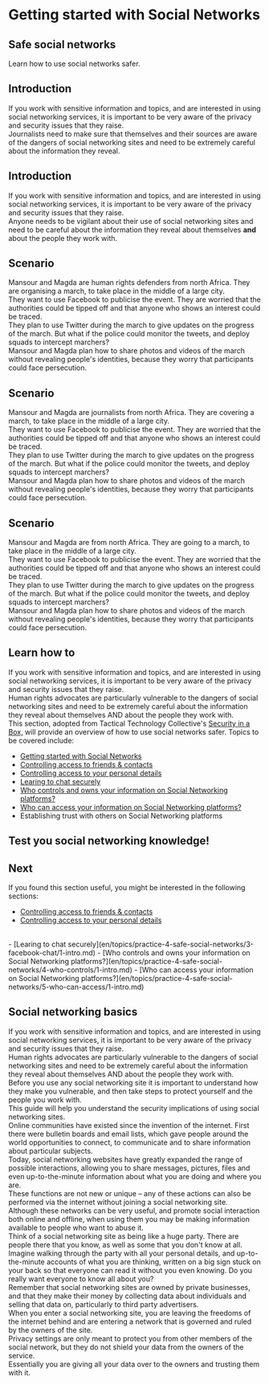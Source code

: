 # Getting started with Social Networks
## Safe social networks
Learn how to use social networks safer.


## Introduction
If you work with sensitive information and topics, and are interested in using social networking services, it is important to be very aware of the privacy and security issues that they raise. 
<br>
Journalists need to make sure that themselves and their sources are aware of the dangers of social networking sites and need to be extremely careful about the information they reveal.


## Introduction
If you work with sensitive information and topics, and are interested in using social networking services, it is important to be very aware of the privacy and security issues that they raise. 
<br>
Anyone needs to be vigilant about their use of social networking sites and need to be careful about the information they reveal about themselves **and** about the people they work with.


## Scenario
Mansour and Magda are human rights defenders from north Africa. They are organising a march, to take place in the middle of a large city. 
<br>
They want to use Facebook to publicise the event. They are worried that the authorities could be tipped off and that anyone who shows an interest could be traced. 
<br>
They plan to use Twitter during the march to give updates on the progress of the march. But what if the police could monitor the tweets, and deploy squads to intercept marchers? 
<br>
Mansour and Magda plan how to share photos and videos of the march without revealing people's identities, because they worry that participants could face persecution.


## Scenario
Mansour and Magda are journalists from north Africa. They are covering a march, to take place in the middle of a large city. 
<br>
They want to use Facebook to publicise the event. They are worried that the authorities could be tipped off and that anyone who shows an interest could be traced. 
<br>
They plan to use Twitter during the march to give updates on the progress of the march. But what if the police could monitor the tweets, and deploy squads to intercept marchers? 
<br>
Mansour and Magda plan how to share photos and videos of the march without revealing people's identities, because they worry that participants could face persecution.


## Scenario
Mansour and Magda are from north Africa. They are going to a march, to take place in the middle of a large city.
<br>
They want to use Facebook to publicise the event. They are worried that the authorities could be tipped off and that anyone who shows an interest could be traced.
<br>
They plan to use Twitter during the march to give updates on the progress of the march. But what if the police could monitor the tweets, and deploy squads to intercept marchers? 
<br>
Mansour and Magda plan how to share photos and videos of the march without revealing people's identities, because they worry that participants could face persecution.


## Learn how to


If you work with sensitive information and topics, and are interested in using social networking services, it is important to be very aware of the privacy and security issues that they raise.
<br>
Human rights advocates are particularly vulnerable to the dangers of social networking sites and need to be extremely careful about the information they reveal about themselves AND about the people they work with.
<br>
This section, adopted from Tactical Technology Collective's [Security in a Box,](https://securityinabox.org/) will provide an overview of how to use social networks safer. Topics to be covered include:
- [Getting started with Social Networks](en/topics/practice-4-safe-social-networks/0-getting-started/1-intro-hrd.md)
- [Controlling access to friends & contacts](en/topics/practice-4-safe-social-networks/1-access-friends-contacts/1-intro.md)
- [Controlling access to your personal details](en/topics/practice-4-safe-social-networks/2-access-personal-details/1-intro.md)
- [Learing to chat securely](en/topics/practice-4-safe-social-networks/3-facebook-chat/1-intro.md)
- [Who controls and owns your information on Social Networking platforms?](en/topics/practice-4-safe-social-networks/4-who-controls/1-intro.md)
- [Who can access your information on Social Networking platforms?](en/topics/practice-4-safe-social-networks/5-who-can-access/1-intro.md)
- Establishing trust with others on Social Networking platforms


## Test you social networking knowledge!


## Next
If you found this section useful, you might be interested in the following sections:
- [Controlling access to friends & contacts](en/topics/practice-4-safe-social-networks/1-access-friends-contacts/1-intro.md)
- [Controlling access to your personal details](en/topics/practice-4-safe-social-networks/2-access-personal-details/1-intro.md)
<br>
- [Learing to chat securely](en/topics/practice-4-safe-social-networks/3-facebook-chat/1-intro.md)
- [Who controls and owns your information on Social Networking platforms?](en/topics/practice-4-safe-social-networks/4-who-controls/1-intro.md)
- [Who can access your information on Social Networking platforms?](en/topics/practice-4-safe-social-networks/5-who-can-access/1-intro.md)


## Social networking basics

If you work with sensitive information and topics, and are interested in using social networking services, it is important to be very aware of the privacy and security issues that they raise.
<br>
Human rights advocates are particularly vulnerable to the dangers of social networking sites and need to be extremely careful about the information they reveal about themselves AND about the people they work with.
<br>
Before you use any social networking site it is important to understand how they make you vulnerable, and then take steps to protect yourself and the people you work with.
<br>
This guide will help you understand the security implications of using social networking sites.
<br>
Online communities have existed since the invention of the internet. First there were bulletin boards and email lists, which gave people around the world opportunities to connect, to communicate and to share information about particular subjects.
<br>
Today, social networking websites have greatly expanded the range of possible interactions, allowing you to share messages, pictures, files and even up-to-the-minute information about what you are doing and where you are.
<br>
These functions are not new or unique – any of these actions can also be performed via the internet without joining a social networking site.
<br>
Although these networks can be very useful, and promote social interaction both online and offline, when using them you may be making information available to people who want to abuse it.
<br>
Think of a social networking site as being like a huge party. There are people there that you know, as well as some that you don't know at all.
<br>
Imagine walking through the party with all your personal details, and up-to-the-minute accounts of what you are thinking, written on a big sign stuck on your back so that everyone can read it without you even knowing. Do you really want everyone to know all about you?
<br>
Remember that social networking sites are owned by private businesses, and that they make their money by collecting data about individuals and selling that data on, particularly to third party advertisers.
<br>
When you enter a social networking site, you are leaving the freedoms of the internet behind and are entering a network that is governed and ruled by the owners of the site.
<br>
Privacy settings are only meant to protect you from other members of the social network, but they do not shield your data from the owners of the service.
<br>
Essentially you are giving all your data over to the owners and trusting them with it.


